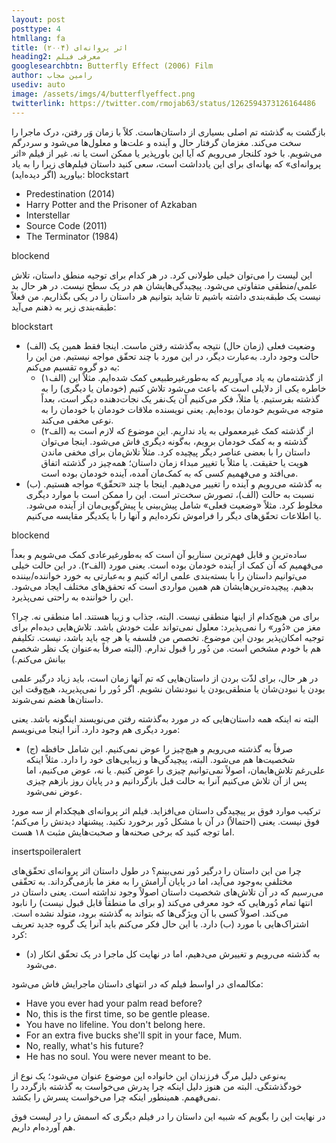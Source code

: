 ```yaml
---
layout: post
posttype: 4
htmllang: fa
title: اثر پروانه‌ای (۲۰۰۴)
heading2: معرفی فیلم
googlesearchbtn: Butterfly Effect (2006) Film
author: رامین مجاب
usediv: auto
image: /assets/imgs/4/butterflyeffect.png
twitterlink: https://twitter.com/rmojab63/status/1262594373126164486
---
```


بازگشت به گذشته تم اصلی بسیاری از داستان‌هاست. کلاً با زمان وَر رفتن، درک ماجرا را سخت می‌کند. مغزمان گرفتار حال و آینده و علت‌ها و معلول‌ها می‌شود و سردرگم می‌شویم. با خود کلنجار می‌رویم که آیا این باورپذیر یا ممکن است یا نه. غیر از فیلم «اثر پروانه‌ای» که بهانه‌ای برای این یادداشت است، سعی کنید داستان فیلم‌های زیرا را به یاد بیاورید (اگر دیده‌اید): 
blockstart

- Predestination (2014)
- Harry Potter and the Prisoner of Azkaban
- Interstellar
- Source Code (2011)
- The Terminator (1984)

blockend

این لیست را می‌توان خیلی طولانی کرد. در هر کدام برای توجیه منطق داستان، تلاش علمی/منطقی متفاوتی می‌شود. پیچیدگی‌هایشان هم در یک سطح نیست. در هر حال بد نیست یک طبقه‌بندی داشته باشیم تا شاید بتوانیم هر داستان را در یکی بگذاریم. من فعلاً طبقه‌بندی زیر به ذهنم می‌آید:

blockstart

- (الف) وضعیت فعلی (زمان حال) نتیجه به‌گذشته رفتن ماست. اینجا فقط همین یک حالت وجود دارد. به‌عبارت دیگر، در این مورد با چند تحقّق مواجه نیستیم. من این را به دو گروه تقسیم می‌کنم:
  - (الف۱) از گذشته‌مان به یاد می‌آوریم که به‌طورغیرطبیعی کمک شده‌ایم. مثلاً این خاطره یکی از دلایلی است که باعث می‌شود تلاش کنیم (خودمان یا دیگری) را به گذشته بفرستیم. یا مثلاً، فکر می‌کنیم آن یک‌نفر یک نجات‌دهنده دیگر است، بعداً متوجه می‌شویم خودمان بوده‌ایم. یعنی نویسنده ملاقات خودمان با خودمان را به نوعی مخفی می‌کند.
  - (الف۲) از گذشته کمک غیرمعمولی به یاد نداریم. این موضوع که لازم است به ‌گذشته و به کمک خودمان برویم، به‌گونه دیگری فاش می‌شود. اینجا می‌توان داستان را با بعضی عناصر دیگر پیچیده کرد. مثلاً تلاش‌مان برای مخفی ماندن هویت یا حقیقت. یا مثلاً با تغییر مبداء زمان داستان؛ همه‌چیز در گذشته اتفاق می‌افتد و می‌فهمیم کسی که به کمک‌مان آمده، آینده خودمان بوده است.
- (ب) به گذشته می‌رویم و آینده را تغییر می‌دهیم. اینجا با چند «تحقّق» مواجه هستیم. نسبت به حالت (الف)، تصورش سخت‌تر است. این را ممکن است با موارد دیگری مخلوط کرد. مثلاً «وضعیت فعلی» شامل پیش‌بینی یا پیش‌گویی‌مان از آینده می‌شود. یا اطلاعات تحقّق‌های دیگر را فراموش نکرده‌ایم و آنها را با یکدیگر مقایسه می‌کنیم.

blockend

ساده‌ترین و قابل فهم‌ترین سناریو آن است که به‌طورغیرعادی کمک می‌شویم و بعداً می‌فهمیم که آن کمک از آینده خودمان بوده است. یعنی مورد (الف۲). در این حالت خیلی می‌توانیم داستان را با بسته‌بندی علمی ارائه کنیم و به‌عبارتی به خورد خواننده/بیننده بدهیم. پیچیده‌ترین‌هایشان هم همین مواردی است که تحقق‌های مختلف ایجاد می‌شود. این را خواننده به راحتی نمی‌پذیرد.

برای من هیچ‌کدام از اینها منطقی نیست. البته، جذاب و زیبا هستند. اما منطقی نه. چرا؟ مغز من «دُور» را نمی‌پذیرد: معلول نمی‌تواند علت خودش باشد. تلاش‌هایی دیده‌ام برای توجیه امکان‌پذیر بودن این موضوع. تخصص من فلسفه یا هر چه باید باشد، نیست. تکلیفم هم با خودم مشخص است. من دُور را قبول ندارم. (البته صرفاً به‌عنوان یک نظر شخصی بیانش می‌کنم.)

در هر حال، برای لذّت بردن از داستان‌هایی که تم آنها زمان است، باید زیاد درگیر علمی بودن یا نبودن‌شان یا منطقی‌بودن یا نبودنشان نشویم. اگر دُور را نمی‌پذیرید، هیچ‌وقت این داستان‌ها هضم نمی‌شوند. 

البته نه اینکه همه داستان‌هایی که در مورد به‌گذشته رفتن می‌نویسند اینگونه باشد. یعنی مورد دیگری هم وجود دارد. آنرا اینجا می‌نویسم:

- (ج) صرفاً به گذشته می‌رویم و هیچ‌چیز را عوض نمی‌کنیم. این شامل حافظه شخصیت‌ها هم می‌شود. البته، پیچیدگی‌ها و زیبایی‌های خود را دارد. مثلاً اینکه علی‌رغم تلاش‌هایمان، اصولاً نمی‌توانیم چیزی را عوض کنیم. یا نه، عوض می‌کنیم، اما پس از آن تلاش می‌کنیم آنرا به حالت قبل بازگردانیم و در پایان روز بازهم چیزی عوض نمی‌شود.  

ترکیب موارد فوق بر پیچیدگی داستان می‌افزاید. فیلم اثر پروانه‌ای هیچکدام از سه مورد فوق نیست. یعنی (احتمالاً) در آن با مشکل دُور برخورد نکنید. پیشنهاد دیدنش را می‌کنم؛ اما توجه کنید که برخی صحنه‌ها و صحبت‌هایش مثبت ۱۸ هست.

insertspoileralert

چرا من این داستان را درگیر دُور نمی‌بینم؟ در طول داستان اثر پروانه‌ای تحقّق‌های مختلفی به‌وجود می‌آید، اما در پایان آرامش را به مغز ما بازمی‌گرداند. به تحقّقی می‌رسیم که در آن تلاش‌های شخصیت داستان اصولاً وجود نداشته است. یعنی داستان در انتها تمام دُورهایی که خود معرفی می‌کند (و برای ما منطقاً قابل قبول نیست) را نابود می‌کند. اصولاً کسی با آن ویژگی‌ها که بتواند به گذشته برود، متولد نشده است. اشتراک‌هایی با مورد (ب) دارد. با این حال فکر می‌کنم باید آنرا یک گروه جدید تعریف کرد:

- (د) به گذشته می‌رویم و تغییرش می‌دهیم، اما در نهایت کل ماجرا در یک تحقّق انکار می‌شود.

مکالمه‌ای در اواسط فیلم که در انتهای داستان ماجرایش فاش می‌شود:

- Have you ever had your palm read before?
- No, this is the first time, so be gentle please. 
- You have no lifeline. You don't belong here.
- For an extra five bucks she'll spit in your face, Mum.
- No, really, what's his future?
- He has no soul. You were never meant to be.

به‌نوعی دلیل مرگ فرزندان این خانواده این موضوع عنوان می‌شود؛ یک نوع از خودگذشتگی. البته من هنوز دلیل اینکه چرا پدرش می‌خواست به گذشته بازگردد را نمی‌فهمم. همینطور اینکه چرا می‌خواست پسرش را بکشد.

در نهایت این را بگویم که شبیه این داستان را در فیلم دیگری که اسمش را در لیست فوق هم آورده‌ام داریم.
  
